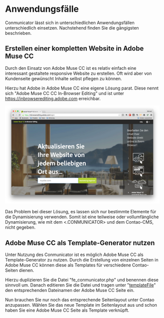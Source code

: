 # Anwendungsfälle

Conmunicator lässt sich in unterschiedlichen Anwendungsfällen unterschiedlich einsetzen. Nachstehend finden Sie die gängigsten beschrieben.

## Erstellen einer kompletten Website in Adobe Muse CC

Durch den Einsatz von Adobe Muse CC ist es relativ einfach eine interessant gestaltete responsive Website zu erstellen. Oft wird aber von Kundenseite gewünscht Inhalte selbst pflegen zu können.

Hierzu hat Adobe in Adobe Muse CC eine eigene Lösung parat. Diese nennt sich "Adobe Muse CC CC In-Browser Editing" und ist unter https://inbrowserediting.adobe.com erreichbar.

![](images/usecase/adobe_inbrowserediting.png)

Das Problem bei dieser Lösung, es lassen sich nur bestimmte Elemente für die Dynamisierung verwenden. Somit ist eine teilweise oder vollumfängliche Dynamisierung, wie mit dem <.CONMUNICATOR> und dem Contao-CMS, nicht gegeben.

## Adobe Muse CC als Template-Generator nutzen

Unter Nutzung des Conmunicator ist es möglich Adobe Muse CC als Template-Generator zu nutzen. Durch die Erstellung von einzelnen Seiten in Adobe Muse CC können diese als Templates für verschiedene Contao-Seiten dienen.

Hierzu duplizieren Sie die Datei "fe_conmunicator.php" und benennen diese sinnvoll um. Danach editieren Sie die Datei und tragen unter "[templateFile](fe_conmunicator.md)" den entsprechenden Dateinamen der Adobe Muse CC Seite ein.

Nun brauchen Sie nur noch das entsprechende Seitenlayout unter Contao anzupassen. Wählen Sie das neue Template im Seitenlayout aus und schon haben Sie eine Adobe Muse CC Seite als Template verknüpft.


